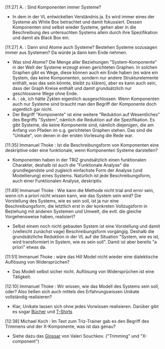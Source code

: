 [11:27] A. : Sind Komponenten immer Systeme?
* In dem in der VL entwickelten Verständnis ja. Es wird immer eines der
  Systeme als White Box betrachtet und damit fokussiert. Dessen Komponenten
  sind selbst wieder Systeme, gehen aber in die Beschreibung des untersuchten
  Systems allein durch ihre Spezifikation und damit als Black Box ein.
  
[11:27] A. : Dann sind Atome auch Systeme? Bestehen Systeme sozusagen immer
aus Systemen? Da würde ja dann kein Ende nehmen.
* Was sind Atome? Die Menge aller Beziehungen "System-Komponente" in der Welt
  der Systeme erzeugt einen gerichteten Graphen. In solchen Graphen gibt es
  Wege, diese können auch ein Ende haben (es wäre ein System, das keine
  Komponenten, sondern nur andere Strukturelemente enthält, was das sein
  könnte, bleibt zu klären), aber es kann auch sein, dass der Graph Kreise
  enthält und damit grundsätzlich nur geschlossene Wege ohne Ende.
* A. : ok, ich hätte Zyklen eigentlich ausgeschlossen. Wenn Komponenten auch
  nur Systeme sind braucht man den Begriff der Komponente doch eigentlich gar
  nicht.
* Der Begriff "Komponente" ist eine weitere "Reduktion auf Wesentliches" des
  Begriffs "System", nämlich die Reduktion auf die Spezifikation. Es gibt
  Systeme, die keine Komponente sind, nämlich diejenigen, die am Anfang von
  Pfaden im o.g. gerichteten Graphen stehen. Das sind die "Unikate", von denen
  in der ersten Vorlesung die Rede war.

[11:35] Immanuel Thoke : Ist die Beschreibungsform von Komponenten eine
deskriptive oder eine funktionale, wenn Komponenten Systeme darstellen?
* Komponenten haben in der TRIZ grundsätzlich einen funktionalen Charakter,
  deshalb ist auch die "Funktionale Analyse" die grundlegendste und zugleich
  einfachste Form der Analyse (und Modellierung) eines Systems.  Natürlich ist
  jede Beschreibungsform, auch einer Funktionalen Analyse, deskriptiv.


[11:49] Immanuel Thoke : Wie kann die Methode nicht trial and error sein, wenn
ich a priori nicht wissen kann, wie das System sein wird? Die Vorstellung des
Systems, wie es sein soll, ist ja nur eine Beschreibungsform, die letztlich
erst in der konkreten Vollzugsform in Beziehung mit anderen Systemen und
Umwelt, die evtl. die gleiche Vorgehensweise haben, realisiert?
* Selbst einem noch nicht gebauten System ist eine Vorstellung und damit
  (vielleicht zunächst vage) Beschreibungsform vorgängig. Deshalb die
  grundsätzliche Reduktion in der VL auf die Situation "System, wie es ist,
  wird transformiert in System, wie es sein soll".  Damit ist aber bereits "a
  priori" etwas da.

[11:51] Immanuel Thoke : wäre das Hill Model nicht wieder eine dialektische
Auflösung von Widersprüchen?
* Das Modell selbst sicher nicht. Auflösung von Widersprüchen ist eine
  Tätigkeit.

[12:10] Immanuel Thoke : Wir wissen, wie das Modell des Systems sein soll,
oder? Also ließen sich auch mittels des Erfahrungswissen Unikate vollständig
realisieren?
* Klar, Unikate lassen sich ohne jedes Vorwissen realisieren.  Darüber gibt es
  sogar
  [Bücher](https://www.rowohlt.de/buch/lars-niedereichholz-kannste-so-machen-ist-dann-halt-kacke-9783499271038) und [T-Shirts](https://www.spreadshirt.de/shop/bekleidung/t-shirts/das+kannste+schon+so+machen+aber+dann+isses+halt+kacke/)

[12:38] Michael Koch : Im Text zum Triz-Trainer gab es den Begriff des
Trimmens und der X-Komponente, was ist das genau?
* Siehe dazu das
  [Glossar](http://www.xtriz.com/publications/TRIZGlossaryVersion1_0.pdf) von
  Valeri Souchkov. ("Trimming" und "X-component")